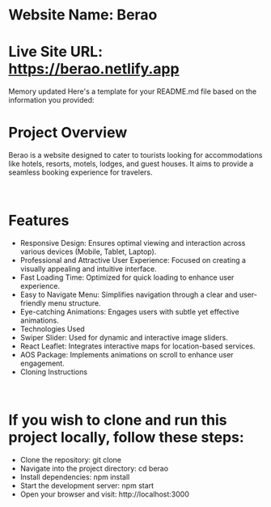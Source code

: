 # Website Name: Berao 
# Live Site URL: https://berao.netlify.app

Memory updated
Here's a template for your README.md file based on the information you provided:

# Project Overview
<p>Berao is a website designed to cater to tourists looking for accommodations like hotels, resorts, motels, lodges, and guest houses. It aims to provide a seamless booking experience for travelers.</p>
  </br>
  
# Features
- Responsive Design: Ensures optimal viewing and interaction across various devices (Mobile, Tablet, Laptop).
- Professional and Attractive User Experience: Focused on creating a visually appealing and intuitive interface.
- Fast Loading Time: Optimized for quick loading to enhance user experience.
- Easy to Navigate Menu: Simplifies navigation through a clear and user-friendly menu structure.
- Eye-catching Animations: Engages users with subtle yet effective animations.
- Technologies Used
- Swiper Slider: Used for dynamic and interactive image sliders.
- React Leaflet: Integrates interactive maps for location-based services.
- AOS Package: Implements animations on scroll to enhance user engagement.
- Cloning Instructions

</br>
  
# If you wish to clone and run this project locally, follow these steps:

- Clone the repository: git clone <repository-url>
- Navigate into the project directory: cd berao
- Install dependencies: npm install
- Start the development server: npm start
- Open your browser and visit: http://localhost:3000
